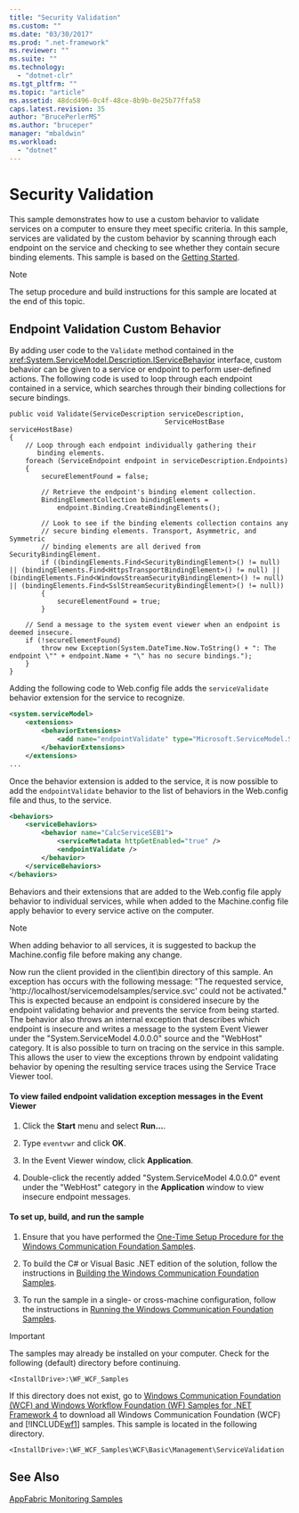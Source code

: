 ```yaml
---
title: "Security Validation"
ms.custom: ""
ms.date: "03/30/2017"
ms.prod: ".net-framework"
ms.reviewer: ""
ms.suite: ""
ms.technology: 
  - "dotnet-clr"
ms.tgt_pltfrm: ""
ms.topic: "article"
ms.assetid: 48dcd496-0c4f-48ce-8b9b-0e25b77ffa58
caps.latest.revision: 35
author: "BrucePerlerMS"
ms.author: "bruceper"
manager: "mbaldwin"
ms.workload: 
  - "dotnet"
---
```

# Security Validation
This sample demonstrates how to use a custom behavior to validate services on a computer to ensure they meet specific criteria. In this sample, services are validated by the custom behavior by scanning through each endpoint on the service and checking to see whether they contain secure binding elements. This sample is based on the [Getting Started](../../../../docs/framework/wcf/samples/getting-started-sample.md).  
  
> [!NOTE]
>  The setup procedure and build instructions for this sample are located at the end of this topic.  
  
## Endpoint Validation Custom Behavior  
 By adding user code to the `Validate` method contained in the <xref:System.ServiceModel.Description.IServiceBehavior> interface, custom behavior can be given to a service or endpoint to perform user-defined actions. The following code is used to loop through each endpoint contained in a service, which searches through their binding collections for secure bindings.  
  
```  
public void Validate(ServiceDescription serviceDescription,   
                                       ServiceHostBase serviceHostBase)  
{  
    // Loop through each endpoint individually gathering their    
       binding elements.  
    foreach (ServiceEndpoint endpoint in serviceDescription.Endpoints)  
    {  
        secureElementFound = false;  
  
        // Retrieve the endpoint's binding element collection.  
        BindingElementCollection bindingElements =   
            endpoint.Binding.CreateBindingElements();  
  
        // Look to see if the binding elements collection contains any   
        // secure binding elements. Transport, Asymmetric, and Symmetric      
        // binding elements are all derived from SecurityBindingElement.  
        if ((bindingElements.Find<SecurityBindingElement>() != null) || (bindingElements.Find<HttpsTransportBindingElement>() != null) || (bindingElements.Find<WindowsStreamSecurityBindingElement>() != null) || (bindingElements.Find<SslStreamSecurityBindingElement>() != null))  
        {  
            secureElementFound = true;  
        }  
  
    // Send a message to the system event viewer when an endpoint is deemed insecure.  
    if (!secureElementFound)  
        throw new Exception(System.DateTime.Now.ToString() + ": The endpoint \"" + endpoint.Name + "\" has no secure bindings.");  
    }  
}  
```  
  
 Adding the following code to Web.config file adds the `serviceValidate` behavior extension for the service to recognize.  
  
```xml  
<system.serviceModel>  
    <extensions>  
        <behaviorExtensions>  
            <add name="endpointValidate" type="Microsoft.ServiceModel.Samples.EndpointValidateElement, endpointValidate, Version=0.0.0.0, Culture=neutral, PublicKeyToken=null" />  
        </behaviorExtensions>  
    </extensions>  
...  
```  
  
 Once the behavior extension is added to the service, it is now possible to add the `endpointValidate` behavior to the list of behaviors in the Web.config file and thus, to the service.  
  
```xml  
<behaviors>  
    <serviceBehaviors>  
        <behavior name="CalcServiceSEB1">  
            <serviceMetadata httpGetEnabled="true" />  
            <endpointValidate />  
        </behavior>  
    </serviceBehaviors>  
</behaviors>  
```  
  
 Behaviors and their extensions that are added to the Web.config file apply behavior to individual services, while when added to the Machine.config file apply behavior to every service active on the computer.  
  
> [!NOTE]
>  When adding behavior to all services, it is suggested to backup the Machine.config file before making any change.  
  
 Now run the client provided in the client\bin directory of this sample. An exception has occurs with the following message: "The requested service, 'http://localhost/servicemodelsamples/service.svc' could not be activated." This is expected because an endpoint is considered insecure by the endpoint validating behavior and prevents the service from being started. The behavior also throws an internal exception that describes which endpoint is insecure and writes a message to the system Event Viewer under the "System.ServiceModel 4.0.0.0" source and the "WebHost" category. It is also possible to turn on tracing on the service in this sample. This allows the user to view the exceptions thrown by endpoint validating behavior by opening the resulting service traces using the Service Trace Viewer tool.  
  
#### To view failed endpoint validation exception messages in the Event Viewer  
  
1.  Click the **Start** menu and select **Run…**.  
  
2.  Type `eventvwr` and click **OK**.  
  
3.  In the Event Viewer window, click **Application**.  
  
4.  Double-click the recently added "System.ServiceModel 4.0.0.0" event under the "WebHost" category in the **Application** window to view insecure endpoint messages.  
  
#### To set up, build, and run the sample  
  
1.  Ensure that you have performed the [One-Time Setup Procedure for the Windows Communication Foundation Samples](../../../../docs/framework/wcf/samples/one-time-setup-procedure-for-the-wcf-samples.md).  
  
2.  To build the C# or Visual Basic .NET edition of the solution, follow the instructions in [Building the Windows Communication Foundation Samples](../../../../docs/framework/wcf/samples/building-the-samples.md).  
  
3.  To run the sample in a single- or cross-machine configuration, follow the instructions in [Running the Windows Communication Foundation Samples](../../../../docs/framework/wcf/samples/running-the-samples.md).  
  
> [!IMPORTANT]
>  The samples may already be installed on your computer. Check for the following (default) directory before continuing.  
>   
>  `<InstallDrive>:\WF_WCF_Samples`  
>   
>  If this directory does not exist, go to [Windows Communication Foundation (WCF) and Windows Workflow Foundation (WF) Samples for .NET Framework 4](http://go.microsoft.com/fwlink/?LinkId=150780) to download all Windows Communication Foundation (WCF) and [!INCLUDE[wf1](../../../../includes/wf1-md.md)] samples. This sample is located in the following directory.  
>   
>  `<InstallDrive>:\WF_WCF_Samples\WCF\Basic\Management\ServiceValidation`  
  
## See Also  
 [AppFabric Monitoring Samples](http://go.microsoft.com/fwlink/?LinkId=193959)
